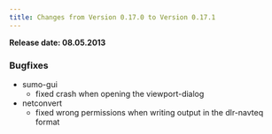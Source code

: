 ```yaml
---
title: Changes from Version 0.17.0 to Version 0.17.1
---
```


**Release date: 08.05.2013**

### Bugfixes

- sumo-gui
  - fixed crash when opening the viewport-dialog
- netconvert
  - fixed wrong permissions when writing output in the dlr-navteq format